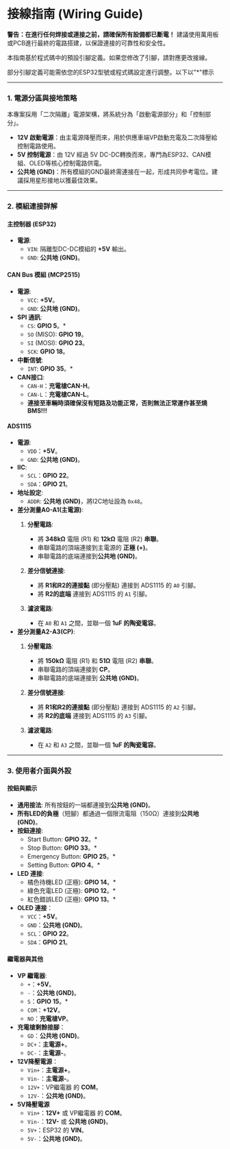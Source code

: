 # 接線指南 (Wiring Guide)

**警告：在進行任何焊接或連接之前，請確保所有設備都已斷電！** 
建議使用萬用板或PCB進行最終的電路搭建，以保證連接的可靠性和安全性。

本指南基於程式碼中的預設引腳定義。如果您修改了引腳，請對應更改接線。

部分引腳定義可能需依您的ESP32型號或程式碼設定進行調整。以下以"*"標示

---

### 1. 電源分區與接地策略

本專案採用「二次隔離」電源架構，將系統分為「啟動電源部分」和「控制部分」。

*   **12V 啟動電源**：由主電源降壓而來，用於供應車端VP啟動充電及二次降壓給控制電路使用。
*   **5V 控制電源**：由 12V 經過 5V DC-DC轉換而來，專門為ESP32、CAN模組、OLED等核心控制電路供電。 
*   **公共地 (GND)**：所有模組的GND最終需連接在一起，形成共同參考電位。建議採用星形接地以獲最佳效果。

---

### 2. 模組連接詳解

#### 主控制器 (ESP32)
*   **電源**:
    *   `VIN`: 隔離型DC-DC模組的 **+5V** 輸出。
    *   `GND`: **公共地 (GND)**。

#### CAN Bus 模組 (MCP2515)
*   **電源**:
    *   `VCC`: **+5V**。
    *   `GND`: **公共地 (GND)**。
*   **SPI 通訊**:
    *   `CS`: **GPIO 5**。*
    *   `SO` (MISO): **GPIO 19**。
    *   `SI` (MOSI): **GPIO 23**。
    *   `SCK`: **GPIO 18**。
*   **中斷信號**:
    *   `INT`: **GPIO 35**。*
*   **CAN接口**:
    *   `CAN-H`：**充電槍CAN-H**。
    *   `CAN-L`：**充電槍CAN-L**。
    *   **連接至車輛時須確保沒有短路及功能正常，否則無法正常運作甚至燒BMS!!!**

#### ADS1115
*   **電源**:
    *   `VDD`：**+5V**。
    *   `GND`: **公共地 (GND)**。
*   **IIC**:
    *   `SCL`：**GPIO 22**。
    *   `SDA`：**GPIO 21**。
*   **地址設定**:
    *   `ADDR`: **公共地 (GND)**，將I2C地址設為 `0x48`。
*   **差分測量A0-A1(主電源)**:
    1.  **分壓電路**:
        *   將 **348kΩ** 電阻 (R1) 和 **12kΩ** 電阻 (R2) **串聯**。
        *   串聯電路的頂端連接到主電源的 **正極 (+)**。
        *   串聯電路的底端連接到**公共地 (GND)**。

    2.  **差分信號連接**:
        *   將 **R1和R2的連接點** (即分壓點) 連接到 ADS1115 的 `A0` 引腳。
        *   將 **R2的底端** 連接到 ADS1115 的 `A1` 引腳。

    3.  **濾波電路**:
        *   在 `A0` 和 `A1` 之間，並聯一個 **1uF 的陶瓷電容**。
*   **差分測量A2-A3(CP)**:
    1.  **分壓電路**:
        *   將 **150kΩ** 電阻 (R1) 和 **51Ω** 電阻 (R2) **串聯**。
        *   串聯電路的頂端連接到 **CP**。
        *   串聯電路的底端連接到 **公共地 (GND)**。

    2.  **差分信號連接**:
        *   將 **R1和R2的連接點** (即分壓點) 連接到 ADS1115 的 `A2` 引腳。
        *   將 **R2的底端** 連接到 ADS1115 的 `A3` 引腳。

    3.  **濾波電路**:
        *   在 `A2` 和 `A3` 之間，並聯一個 **1uF 的陶瓷電容**。
---

### 3. 使用者介面與外設

#### 按鈕與顯示
*   **通用接法**: 所有按鈕的一端都連接到**公共地 (GND)**。
*   **所有LED的負極**（短腳）都通過一個限流電阻（150Ω）連接到**公共地 (GND)**。
*   **按鈕連接**:
    *   Start Button: **GPIO 32**。*
    *   Stop Button: **GPIO 33**。*
    *   Emergency Button: **GPIO 25**。*
    *   Setting Button: **GPIO 4**。*
*   **LED 連接**:
    *   橘色待機LED (正極): **GPIO 14**。*
    *   綠色充電LED (正極): **GPIO 12**。*
    *   紅色錯誤LED (正極): **GPIO 13**。*
*   **OLED 連接**：
    *   `VCC`：**+5V**。
    *   `GND`：**公共地 (GND)**。
    *   `SCL`：**GPIO 22**。
    *   `SDA`：**GPIO 21**。

#### 繼電器與其他
*   **VP 繼電器**:
    *   `+`：**+5V**。
    *   `-`：**公共地 (GND)**。
    *   `S`：**GPIO 15**。*
    *   `COM`：**+12V**。
    *   `NO`：**充電槍VP**。
*   **充電槍剩餘接腳**：
    *    `GD`：**公共地 (GND)**。
    *    `DC+`：**主電源+**。
    *    `DC-`：**主電源-**。
*   **12V降壓電源**：
    *    `Vin+`：**主電源+**。
    *    `Vin-`：**主電源-**。
    *    `12V+`：VP繼電器 的 **COM**。
    *    `12V-`：**公共地 (GND)**。
*   **5V降壓電源**
    *    `Vin+`：**12V+** 或 VP繼電器 的 **COM**。
    *    `Vin-`：**12V-** 或 **公共地 (GND)**。
    *    `5V+`：ESP32 的 **VIN**。
    *    `5V-`：**公共地 (GND)**。
